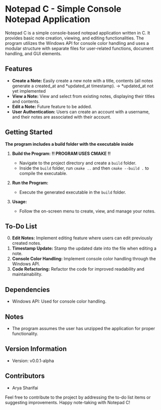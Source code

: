 # Notepad C - Simple Console Notepad Application

Notepad C is a simple console-based notepad application written in C. It provides basic note creation, viewing, and editing functionalities. The program utilizes the Windows API for console color handling and uses a modular structure with separate files for user-related functions, document handling, and GUI elements.

## Features

- **Create a Note:** Easily create a new note with a title, contents (all notes generate a created_at and *updated_at timestamp).  -> *updated_at not yet implemented
- **View a Note:** View and select from existing notes, displaying their titles and contents.
- **Edit a Note:** Future feature to be added.
- **User Authentication:** Users can create an account with a username, and their notes are associated with their account.

## Getting Started
**The program includes a build folder with the executable inside**

1. **Build the Program:**
   **!! PROGRAM USES CMAKE !!**
   - Navigate to the project directory and create a `build` folder.
   - Inside the `build` folder, run `cmake ..` and then `cmake --build .` to compile the executable.

2. **Run the Program:**
   - Execute the generated executable in the `build` folder.

3. **Usage:**
   - Follow the on-screen menu to create, view, and manage your notes.

## To-Do List

0. **Edit Notes:** Implement editing feature where users can edit previously created notes.
1. **Timestamp Update:** Stamp the updated date into the file when editing a note.
2. **Console Color Handling:** Implement console color handling through the Windows API.
3. **Code Refactoring:** Refactor the code for improved readability and maintainability.

## Dependencies

- Windows API: Used for console color handling.

## Notes

- The program assumes the user has unzipped the application for proper functionality.

## Version Information

- Version: v0.0.1-alpha

## Contributors

- Arya Sharifai

Feel free to contribute to the project by addressing the to-do list items or suggesting improvements. Happy note-taking with Notepad C!
